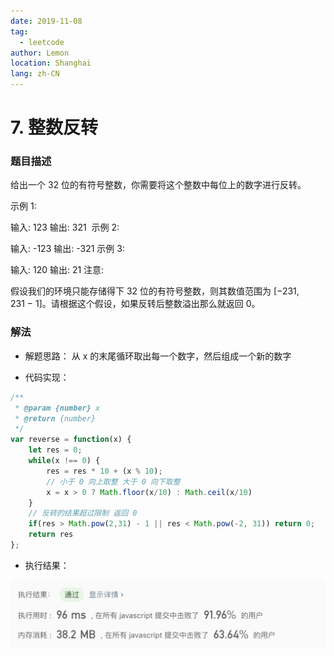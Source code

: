 ```yaml
---
date: 2019-11-08
tag:
  - leetcode
author: Lemon
location: Shanghai
lang: zh-CN
---
```


# 7. 整数反转

### 题目描述

给出一个 32 位的有符号整数，你需要将这个整数中每位上的数字进行反转。

示例 1:

输入: 123
输出: 321
 示例 2:

输入: -123
输出: -321
示例 3:

输入: 120
输出: 21
注意:

假设我们的环境只能存储得下 32 位的有符号整数，则其数值范围为 [−231,  231 − 1]。请根据这个假设，如果反转后整数溢出那么就返回 0。

### 解法

- 解题思路：
从 x 的末尾循环取出每一个数字，然后组成一个新的数字

- 代码实现：

```js
/**
 * @param {number} x
 * @return {number}
 */
var reverse = function(x) {
    let res = 0;
    while(x !== 0) {
        res = res * 10 + (x % 10);
        // 小于 0 向上取整 大于 0 向下取整
        x = x > 0 ? Math.floor(x/10) : Math.ceil(x/10)
    }
    // 反转的结果超过限制 返回 0
    if(res > Math.pow(2,31) - 1 || res < Math.pow(-2, 31)) return 0;
    return res
};
```

- 执行结果：

![执行结果](https://raw.githubusercontent.com/lemon-lc/vue-blog/images/images20191108225740.png)
